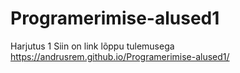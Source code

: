 # Programerimise-alused1
Harjutus 1
Siin on link lõppu tulemusega https://andrusrem.github.io/Programerimise-alused1/
